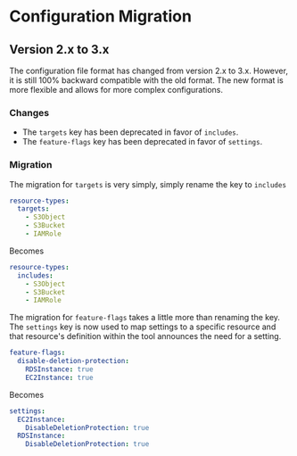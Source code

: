 # Configuration Migration

## Version 2.x to 3.x

The configuration file format has changed from version 2.x to 3.x. However, it is still 100% backward compatible with
the old format. The new format is more flexible and allows for more complex configurations.

### Changes

- The `targets` key has been deprecated in favor of `includes`.
- The `feature-flags` key has been deprecated in favor of `settings`.

### Migration

The migration for `targets` is very simply, simply rename the key to `includes`

```yaml
resource-types:
  targets:
    - S3Object
    - S3Bucket
    - IAMRole
```

Becomes

```yaml
resource-types:
  includes:
    - S3Object
    - S3Bucket
    - IAMRole
```

The migration for `feature-flags` takes a little more than renaming the key. The `settings` key is now used to map
settings to a specific resource and that resource's definition within the tool announces the need for a setting.

```yaml
feature-flags:
  disable-deletion-protection:
    RDSInstance: true
    EC2Instance: true
```

Becomes

```yaml
settings:
  EC2Instance:
    DisableDeletionProtection: true
  RDSInstance:
    DisableDeletionProtection: true
```